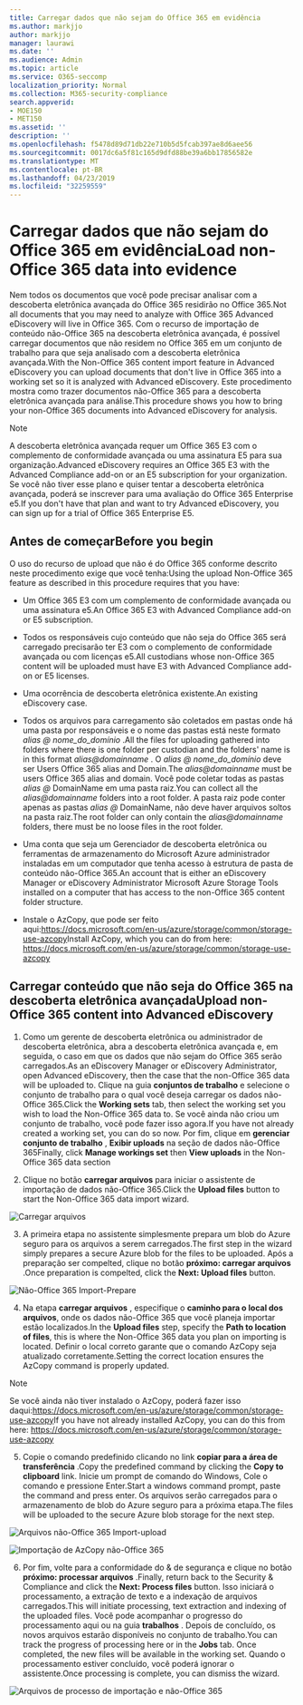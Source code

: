 ```yaml
---
title: Carregar dados que não sejam do Office 365 em evidência
ms.author: markjjo
author: markjjo
manager: laurawi
ms.date: ''
ms.audience: Admin
ms.topic: article
ms.service: O365-seccomp
localization_priority: Normal
ms.collection: M365-security-compliance
search.appverid:
- MOE150
- MET150
ms.assetid: ''
description: ''
ms.openlocfilehash: f5478d89d71db22e710b5d5fcab397ae8d6aee56
ms.sourcegitcommit: 0017dc6a5f81c165d9dfd88be39a6bb17856582e
ms.translationtype: MT
ms.contentlocale: pt-BR
ms.lasthandoff: 04/23/2019
ms.locfileid: "32259559"
---
```

# <a name="load-non-office-365-data-into-evidence"></a><span data-ttu-id="776ce-102">Carregar dados que não sejam do Office 365 em evidência</span><span class="sxs-lookup"><span data-stu-id="776ce-102">Load non-Office 365 data into evidence</span></span>

<span data-ttu-id="776ce-103">Nem todos os documentos que você pode precisar analisar com a descoberta eletrônica avançada do Office 365 residirão no Office 365.</span><span class="sxs-lookup"><span data-stu-id="776ce-103">Not all documents that you may need to analyze with Office 365 Advanced eDiscovery will live in Office 365.</span></span> <span data-ttu-id="776ce-104">Com o recurso de importação de conteúdo não-Office 365 na descoberta eletrônica avançada, é possível carregar documentos que não residem no Office 365 em um conjunto de trabalho para que seja analisado com a descoberta eletrônica avançada.</span><span class="sxs-lookup"><span data-stu-id="776ce-104">With the Non-Office 365 content import feature in Advanced eDiscovery you can upload documents that don't live in Office 365 into a working set so it is analyzed with Advanced eDiscovery.</span></span> <span data-ttu-id="776ce-105">Este procedimento mostra como trazer documentos não-Office 365 para a descoberta eletrônica avançada para análise.</span><span class="sxs-lookup"><span data-stu-id="776ce-105">This procedure shows you how to bring your non-Office 365 documents into Advanced eDiscovery for analysis.</span></span>

>[!Note]
><span data-ttu-id="776ce-106">A descoberta eletrônica avançada requer um Office 365 E3 com o complemento de conformidade avançada ou uma assinatura E5 para sua organização.</span><span class="sxs-lookup"><span data-stu-id="776ce-106">Advanced eDiscovery requires an Office 365 E3 with the Advanced Compliance add-on or an E5 subscription for your organization.</span></span> <span data-ttu-id="776ce-107">Se você não tiver esse plano e quiser tentar a descoberta eletrônica avançada, poderá se inscrever para uma avaliação do Office 365 Enterprise e5.</span><span class="sxs-lookup"><span data-stu-id="776ce-107">If you don't have that plan and want to try Advanced eDiscovery, you can sign up for a trial of Office 365 Enterprise E5.</span></span>

## <a name="before-you-begin"></a><span data-ttu-id="776ce-108">Antes de começar</span><span class="sxs-lookup"><span data-stu-id="776ce-108">Before you begin</span></span>
<span data-ttu-id="776ce-109">O uso do recurso de upload que não é do Office 365 conforme descrito neste procedimento exige que você tenha:</span><span class="sxs-lookup"><span data-stu-id="776ce-109">Using the upload Non-Office 365 feature as described in this procedure requires that you have:</span></span>

- <span data-ttu-id="776ce-110">Um Office 365 E3 com um complemento de conformidade avançada ou uma assinatura e5.</span><span class="sxs-lookup"><span data-stu-id="776ce-110">An Office 365 E3 with Advanced Compliance add-on or E5 subscription.</span></span>

- <span data-ttu-id="776ce-111">Todos os responsáveis cujo conteúdo que não seja do Office 365 será carregado precisarão ter E3 com o complemento de conformidade avançada ou com licenças e5.</span><span class="sxs-lookup"><span data-stu-id="776ce-111">All custodians whose non-Office 365 content will be uploaded must have E3 with Advanced Compliance add-on or E5 licenses.</span></span>

- <span data-ttu-id="776ce-112">Uma ocorrência de descoberta eletrônica existente.</span><span class="sxs-lookup"><span data-stu-id="776ce-112">An existing eDiscovery case.</span></span>

- <span data-ttu-id="776ce-113">Todos os arquivos para carregamento são coletados em pastas onde há uma pasta por responsáveis e o nome das pastas está neste formato *alias @ nome_do_domínio* .</span><span class="sxs-lookup"><span data-stu-id="776ce-113">All the files for uploading gathered into folders where there is one folder per custodian and the folders' name is in this format *alias@domainname* .</span></span> <span data-ttu-id="776ce-114">O *alias @ nome_do_domínio* deve ser Users Office 365 alias and Domain.</span><span class="sxs-lookup"><span data-stu-id="776ce-114">The *alias@domainname* must be users Office 365 alias and domain.</span></span> <span data-ttu-id="776ce-115">Você pode coletar todas as pastas *alias @* DomainName em uma pasta raiz.</span><span class="sxs-lookup"><span data-stu-id="776ce-115">You can collect all the *alias@domainname* folders into a root folder.</span></span> <span data-ttu-id="776ce-116">A pasta raiz pode conter apenas as pastas *alias @* DomainName, não deve haver arquivos soltos na pasta raiz.</span><span class="sxs-lookup"><span data-stu-id="776ce-116">The root folder can only contain the *alias@domainname* folders, there must be no loose files in the root folder.</span></span>

- <span data-ttu-id="776ce-117">Uma conta que seja um Gerenciador de descoberta eletrônica ou ferramentas de armazenamento do Microsoft Azure administrador instaladas em um computador que tenha acesso à estrutura de pasta de conteúdo não-Office 365.</span><span class="sxs-lookup"><span data-stu-id="776ce-117">An account that is either an eDiscovery Manager or eDiscovery Administrator Microsoft Azure Storage Tools installed on a computer that has access to the non-Office 365 content folder structure.</span></span>

- <span data-ttu-id="776ce-118">Instale o AzCopy, que pode ser feito aqui:https://docs.microsoft.com/en-us/azure/storage/common/storage-use-azcopy</span><span class="sxs-lookup"><span data-stu-id="776ce-118">Install AzCopy, which you can do from here: https://docs.microsoft.com/en-us/azure/storage/common/storage-use-azcopy</span></span>

## <a name="upload-non-office-365-content-into-advanced-ediscovery"></a><span data-ttu-id="776ce-119">Carregar conteúdo que não seja do Office 365 na descoberta eletrônica avançada</span><span class="sxs-lookup"><span data-stu-id="776ce-119">Upload non-Office 365 content into Advanced eDiscovery</span></span>

1. <span data-ttu-id="776ce-120">Como um gerente de descoberta eletrônica ou administrador de descoberta eletrônica, abra a descoberta eletrônica avançada e, em seguida, o caso em que os dados que não sejam do Office 365 serão carregados.</span><span class="sxs-lookup"><span data-stu-id="776ce-120">As an eDiscovery Manager or eDiscovery Administrator, open Advanced eDiscovery, then the case that the non-Office 365 data will be uploaded to.</span></span>  <span data-ttu-id="776ce-121">Clique na guia **conjuntos de trabalho** e selecione o conjunto de trabalho para o qual você deseja carregar os dados não-Office 365.</span><span class="sxs-lookup"><span data-stu-id="776ce-121">Click the **Working sets** tab, then select the working set you wish to load the Non-Office 365 data to.</span></span>  <span data-ttu-id="776ce-122">Se você ainda não criou um conjunto de trabalho, você pode fazer isso agora.</span><span class="sxs-lookup"><span data-stu-id="776ce-122">If you have not already created a working set, you can do so now.</span></span>  <span data-ttu-id="776ce-123">Por fim, clique em **gerenciar conjunto de trabalho** , **Exibir uploads** na seção de dados não-Office 365</span><span class="sxs-lookup"><span data-stu-id="776ce-123">Finally, click **Manage workings set** then **View uploads** in the Non-Office 365 data section</span></span>

2. <span data-ttu-id="776ce-124">Clique no botão **carregar arquivos** para iniciar o assistente de importação de dados não-Office 365.</span><span class="sxs-lookup"><span data-stu-id="776ce-124">Click the **Upload files** button to start the Non-Office 365 data import wizard.</span></span>

![Carregar arquivos](../media/574f4059-4146-4058-9df3-ec97cf28d7c7.png)

3. <span data-ttu-id="776ce-126">A primeira etapa no assistente simplesmente prepara um blob do Azure seguro para os arquivos a serem carregados.</span><span class="sxs-lookup"><span data-stu-id="776ce-126">The first step in the wizard simply prepares a secure Azure blob for the files to be uploaded.</span></span>  <span data-ttu-id="776ce-127">Após a preparação ser compelted, clique no botão **próximo: carregar arquivos** .</span><span class="sxs-lookup"><span data-stu-id="776ce-127">Once preparation is compelted, click the **Next: Upload files** button.</span></span>

![Não-Office 365 Import-Prepare](../media/0670a347-a578-454a-9b3d-e70ef47aec57.png)
 
4. <span data-ttu-id="776ce-129">Na etapa **carregar arquivos** , especifique o **caminho para o local dos arquivos**, onde os dados não-Office 365 que você planeja importar estão localizados.</span><span class="sxs-lookup"><span data-stu-id="776ce-129">In the **Upload files** step, specify the **Path to location of files**, this is where the Non-Office 365 data you plan on importing is located.</span></span>  <span data-ttu-id="776ce-130">Definir o local correto garante que o comando AzCopy seja atualizado corretamente.</span><span class="sxs-lookup"><span data-stu-id="776ce-130">Setting the correct location ensures the AzCopy command is properly updated.</span></span>

> [!NOTE]
> <span data-ttu-id="776ce-131">Se você ainda não tiver instalado o AzCopy, poderá fazer isso daqui:https://docs.microsoft.com/en-us/azure/storage/common/storage-use-azcopy</span><span class="sxs-lookup"><span data-stu-id="776ce-131">If you have not already installed AzCopy, you can do this from here: https://docs.microsoft.com/en-us/azure/storage/common/storage-use-azcopy</span></span>

5. <span data-ttu-id="776ce-132">Copie o comando predefinido clicando no link **copiar para a área de transferência** .</span><span class="sxs-lookup"><span data-stu-id="776ce-132">Copy the predefined command by clicking the **Copy to clipboard** link.</span></span> <span data-ttu-id="776ce-133">Inicie um prompt de comando do Windows, Cole o comando e pressione Enter.</span><span class="sxs-lookup"><span data-stu-id="776ce-133">Start a windows command prompt, paste the command and press enter.</span></span>  <span data-ttu-id="776ce-134">Os arquivos serão carregados para o armazenamento de blob do Azure seguro para a próxima etapa.</span><span class="sxs-lookup"><span data-stu-id="776ce-134">The files will be uploaded to the secure Azure blob storage for the next step.</span></span>

![Arquivos não-Office 365 Import-upload](../media/3ea53b5d-7f9b-4dfc-ba63-90a38c14d41a.png)

![Importação de AzCopy não-Office 365](../media/504e2dbe-f36f-4f36-9b08-04aea85d8250.png)

6. <span data-ttu-id="776ce-137">Por fim, volte para a conformidade do & de segurança e clique no botão **próximo: processar arquivos** .</span><span class="sxs-lookup"><span data-stu-id="776ce-137">Finally, return back to the Security & Compliance and click the **Next: Process files** button.</span></span>  <span data-ttu-id="776ce-138">Isso iniciará o processamento, a extração de texto e a indexação de arquivos carregados.</span><span class="sxs-lookup"><span data-stu-id="776ce-138">This will initiate processing, text extraction and indexing of the uploaded files.</span></span>  <span data-ttu-id="776ce-139">Você pode acompanhar o progresso do processamento aqui ou na guia **trabalhos** .  Depois de concluído, os novos arquivos estarão disponíveis no conjunto de trabalho.</span><span class="sxs-lookup"><span data-stu-id="776ce-139">You can track the progress of processing here or in the **Jobs** tab.  Once completed, the new files will be available in the working set.</span></span>  <span data-ttu-id="776ce-140">Quando o processamento estiver concluído, você poderá ignorar o assistente.</span><span class="sxs-lookup"><span data-stu-id="776ce-140">Once processing is complete, you can dismiss the wizard.</span></span>

![Arquivos de processo de importação e não-Office 365](../media/218b1545-416a-4a9f-9b25-3b70e8508f67.png)


